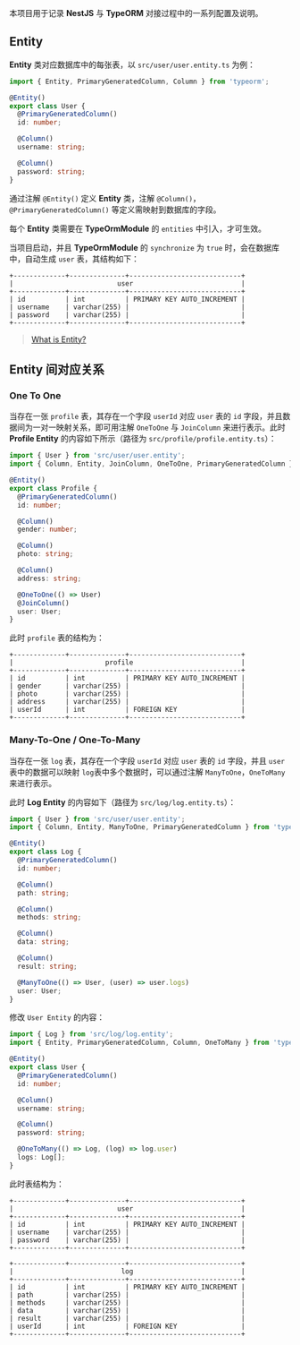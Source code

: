 本项目用于记录 **NestJS** 与 **TypeORM** 对接过程中的一系列配置及说明。

## Entity

**Entity** 类对应数据库中的每张表，以 `src/user/user.entity.ts` 为例：

```typescript
import { Entity, PrimaryGeneratedColumn, Column } from 'typeorm';

@Entity()
export class User {
  @PrimaryGeneratedColumn()
  id: number;

  @Column()
  username: string;

  @Column()
  password: string;
}
```

通过注解 `@Entity()` 定义 **Entity** 类，注解 `@Column()`，`@PrimaryGeneratedColumn()` 等定义需映射到数据库的字段。

 每个 **Entity** 类需要在 **TypeOrmModule** 的 `entities` 中引入，才可生效。

当项目启动，并且 **TypeOrmModule** 的 `synchronize` 为 `true` 时，会在数据库中，自动生成 `user` 表，其结构如下：

```
+-------------+--------------+----------------------------+
|                          user                           |
+-------------+--------------+----------------------------+
| id          | int          | PRIMARY KEY AUTO_INCREMENT |
| username    | varchar(255) |                            |
| password    | varchar(255) |                            |
+-------------+--------------+----------------------------+
```

> [What is Entity?](https://typeorm.io/entities#what-is-entity)

## Entity 间对应关系

### One To One

当存在一张 `profile` 表，其存在一个字段 `userId` 对应 `user` 表的 `id` 字段，并且数据间为一对一映射关系，即可用注解 `OneToOne` 与 `JoinColumn` 来进行表示。此时 **Profile Entity** 的内容如下所示（路径为 `src/profile/profile.entity.ts`）：

```typescript
import { User } from 'src/user/user.entity';
import { Column, Entity, JoinColumn, OneToOne, PrimaryGeneratedColumn } from 'typeorm';

@Entity()
export class Profile {
  @PrimaryGeneratedColumn()
  id: number;

  @Column()
  gender: number;

  @Column()
  photo: string;

  @Column()
  address: string;

  @OneToOne(() => User)
  @JoinColumn()
  user: User;
}
```

此时 `profile` 表的结构为：

```
+-------------+--------------+----------------------------+
|                       profile                           |
+-------------+--------------+----------------------------+
| id          | int          | PRIMARY KEY AUTO_INCREMENT |
| gender      | varchar(255) |                            |
| photo       | varchar(255) |                            |
| address     | varchar(255) |                            |
| userId      | int          | FOREIGN KEY                |
+-------------+--------------+----------------------------+
```

### Many-To-One / One-To-Many

当存在一张 `log` 表，其存在一个字段 `userId` 对应 `user` 表的 `id` 字段，并且 `user` 表中的数据可以映射 `log`表中多个数据时，可以通过注解 `ManyToOne`，`OneToMany` 来进行表示。

此时 **Log Entity** 的内容如下（路径为 `src/log/log.entity.ts`）：

```typescript
import { User } from 'src/user/user.entity';
import { Column, Entity, ManyToOne, PrimaryGeneratedColumn } from 'typeorm';

@Entity()
export class Log {
  @PrimaryGeneratedColumn()
  id: number;

  @Column()
  path: string;

  @Column()
  methods: string;

  @Column()
  data: string;

  @Column()
  result: string;

  @ManyToOne(() => User, (user) => user.logs)
  user: User;
}
```

修改 `User Entity` 的内容：

```typescript
import { Log } from 'src/log/log.entity';
import { Entity, PrimaryGeneratedColumn, Column, OneToMany } from 'typeorm';

@Entity()
export class User {
  @PrimaryGeneratedColumn()
  id: number;

  @Column()
  username: string;

  @Column()
  password: string;

  @OneToMany(() => Log, (log) => log.user)
  logs: Log[];
}
```

此时表结构为：

```
+-------------+--------------+----------------------------+
|                          user                           |
+-------------+--------------+----------------------------+
| id          | int          | PRIMARY KEY AUTO_INCREMENT |
| username    | varchar(255) |                            |
| password    | varchar(255) |                            |
+-------------+--------------+----------------------------+

+-------------+--------------+----------------------------+
|                           log                           |
+-------------+--------------+----------------------------+
| id          | int          | PRIMARY KEY AUTO_INCREMENT |
| path        | varchar(255) |                            |
| methods     | varchar(255) |                            |
| data        | varchar(255) |                            |
| result      | varchar(255) |                            |
| userId      | int          | FOREIGN KEY                |
+-------------+--------------+----------------------------+
```

